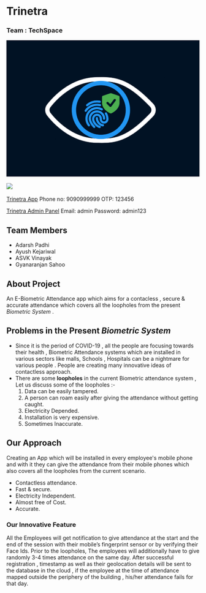 
# Trinetra 
### Team : TechSpace

![alt text](https://github.com/KejariwalAyush/Trinetra/blob/master/images/trinatra%20logo.jpeg?raw=true)

![](https://img.shields.io/badge/Language-FLUTTER-blue)  

[Trinetra App](https://drive.google.com/drive/folders/1smUIXECV7HVzTJXSEMUgoU8a21qNmCRn?usp=sharing)
Phone no: 9090999999
OTP: 123456

[Trinetra Admin Panel](https://trinetra-admin-panel.netlify.app)
Email: admin
Password: admin123

## **Team Members**
* Adarsh Padhi
* Ayush Kejariwal
* ASVK Vinayak
* Gyanaranjan Sahoo

## About Project
An E-Biometric Attendance app which aims for a contacless , secure & accurate attendance which covers all the loopholes from the present *Biometric System* .

## Problems in the Present *Biometric System*  
* Since it is the period of COVID-19 , all the people are focusing towards their health , Biometric Attendance systems which are installed in various sectors like malls, Schools , Hospitals  can be a nightmare for various people . People are creating many innovative ideas of contactless approach.
* There are some **loopholes** in the current Biometric attendance system , Let us discuss some of the loopholes :-
  1. Data can be easily tampered.
  2. A person can roam easily after giving the attendance without getting caught.
  3. Electricity Depended.
  4. Installation is very expensive.
  5. Sometimes Inaccurate.  

## Our Approach
Creating an App which will be installed in every employee's mobile phone and with it they can give the attendance from their mobile phones which also covers all the loopholes from the current scenario.
* Contactless attendance.
* Fast & secure.
* Electricity Independent.
* Almost free of Cost.
* Accurate.

### **Our Innovative Feature**
All the Employees will get notification to give attendance at the start and the end of the session with their mobile’s fingerprint sensor or by verifying their Face Ids. Prior to the loopholes,  The employees will additionally have to give randomly 3-4 times attendance on the same day. After successful registration ,  timestamp as well as their geolocation details will be sent to the database in the cloud , if the employee at the time of attendance mapped outside the periphery  of the building , his/her attendance fails for that day.

